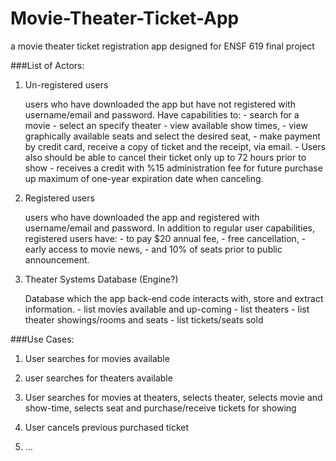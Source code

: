 # Movie-Theater-Ticket-App
a movie theater ticket registration app designed for ENSF 619 final project

###List of Actors:
1. Un-registered users
	
	users who have downloaded the app but have not registered with username/email and password. Have capabilities to:
		- search for a movie
		- select an specify theater
		- view available show times, 
		- view graphically available seats and select the desired seat,
		- make payment by credit card, receive a copy of ticket and the receipt, via email.
		- Users also should be able to cancel their ticket only up to 72 hours prior to show
		- receives a credit with %15 administration fee for future purchase up maximum of one-year expiration date when canceling. 
		
2. Registered users

	users who have downloaded the app and registered with username/email and password. In addition to regular user capabilities, registered users have:
		- to pay $20 annual fee,
		- free cancellation, 
		- early access to movie news,
		- and 10% of seats prior to public announcement.
	

3. Theater Systems Database (Engine?)
	
	Database which the app back-end code interacts with, store and extract information.
		- list movies available and up-coming
		- list theaters
		- list theater showings/rooms and seats
		- list tickets/seats sold 

###Use Cases:

1. User searches for movies available

2. user searches for theaters available

3. User searches for movies at theaters, selects theater, selects movie and show-time, selects seat and purchase/receive tickets for showing

4. User cancels previous purchased ticket

5. ...
